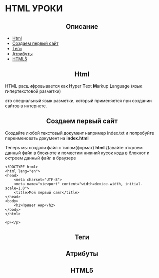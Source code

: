 # HTML УРОКИ

<h2 align='center'>Описание</h2>
<ul> 
    <li><a href="">Html</a></li>
    <li><a href="">Создаем первый сайт</a></li>
    <li><a href="">Теги</a></li>
    <li><a href="#der">Атрибуты</a></li>
    <li><a href="#der">HTML5</a></li>
</ul>

<h2 align='center'>Html</h2>
<p>HTML расшифровывается как <b>H</b>yper <b>T</b>ext <b>M</b>arkup <b>L</b>anguage (язык гипертекстовой разметки)</p>
<p>это специальный язык разметки, который применяется при создании сайтов в интернете.</p>

<h2 align='center'>Создаем первый сайт</h2>
<div class="der">
    <p>Создайте любой текстовый документ например index.txt и попробуйте переименовать документ на <b>index.html</b></p>
    <p>Теперь мы создали файл с типом(формат) <b>html</b>.Давайте откроем данный файл в блокноте и  поместим нижний кусок кода в блокнот и октроем данный файл в браузере</p>

    <!DOCTYPE html>
    <html lang="en">
    <head>
        <meta charset="UTF-8">
        <meta name="viewport" content="width=device-width, initial-scale=1.0">
        <title>Мой первый сайт</title>   
    </head>
    <body>
        <h2>Привет мир</h2>
    </body>
    </html>

    <p></p>
    
</div>
<h2 align='center'>Теги</h2>
<h2 align='center'>Атрибуты</h2>
<h2 align='center'>HTML5</h2>
